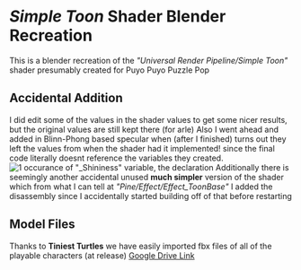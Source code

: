 # _Simple Toon_ Shader Blender Recreation
This is a blender recreation of the _"Universal Render Pipeline/Simple Toon"_ shader presumably created for Puyo Puyo Puzzle Pop

## Accidental Addition
I did edit some of the values in the shader values to get some nicer results, but the original values are still kept there (for arle)
Also I went ahead and added in Blinn-Phong based specular when (after I finished) turns out they left the values from when the shader had it implemented! since the final code literally doesnt reference the variables they created.
![1 occurance of "_Shininess" variable, the declaration](https://github.com/KnolaWT/PPPPSimpleToonBlenderShader/assets/74639561/edf37a3b-253b-4fc7-85e4-bcfab4e15c5b)
Additionally there is seemingly another accidental unused **much simpler** version of the shader which from what I can tell at _"Pine/Effect/Effect_ToonBase"_ I added the disassembly since I accidentally started building off of that before restarting

## Model Files
Thanks to **Tiniest Turtles** we have easily imported fbx files of all of the playable characters (at release)
[Google Drive Link](https://drive.google.com/file/d/1fb3TmgTrkpM7C2Tg7_qYsHLgE5DccLti/view)